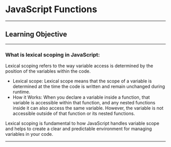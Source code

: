 <h1>JavaScript Functions</h1>
<hr>
<h2>Learning Objective</h2>
<hr>
<h3>What is lexical scoping in JavaScript:</h3>
<p>Lexical scoping refers to the way variable access is determined by the position of the variables within the code.</p>
<ul>
  <li>Lexical scope: Lexical scope means that the scope of a variable is determined at the time the code is written and remain unchanged during runtime.</li>
  <li>How it Works: When you declare a variable inside a function, that variable is accessible within that function, and any nested functions inside it can also access the same variable. However, the variable is not accessible outside of that function or its nested functions.</li>
</ul>
<p>Lexical scoping is fundamental to how JavaScript handles variable scope and helps to create a clear and predictable environment for managing variables in your code.</p>
<hr>
